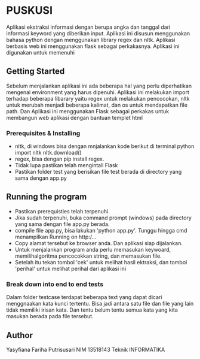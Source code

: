 # PUSKUSI
Aplikasi ekstraksi informasi dengan berupa angka dan tanggal dari informasi keyword yang diberikan input. Aplikasi ini disusun menggunakan bahasa python dengan menggunakan library regex dan nltk. Aplikasi berbasis web ini menggunakan flask sebagai perkakasnya. Aplikasi ini digunakan untuk memenuhi 

## Getting Started
Sebelum menjalankan aplikasi ini ada beberapa hal yang perlu diperhatikan mengenai environment yang harus dipenuhi. Aplikasi ini melakukan import terhadap beberapa libarary yaitu regex untuk melakukan pencocokan, nltk untuk merubah menjadi beberapa kalimat, dan os untuk mendapatkan file path. Dan Aplikasi ini menggunakan Flask sebagai perkakas untuk membangun web aplikasi dengan bantuan templet html

### Prerequisites & Installing
* nltk, di windows bisa dengan mnjalankan kode berikut di terminal python 
import nltk 
nltk.download()
* regex, bisa dengan pip install regex.
* Tidak lupa pastikan telah mengintall Flask
* Pastikan folder test yang berisikan file test berada di directory yang sama dengan app.py

## Running the program
* Pastikan prerequisties telah terpenuhi.
* Jika sudah terpenuhi, buka command prompt (windows) pada directory yang sama dengan file app.py berada.
* compile file app.py, bisa lakukan 'python app.py'. Tunggu hingga cmd menampilkan Running on http:/...
* Copy alamat tersebut ke browser anda. Dan aplikasi siap dijalankan.
* Untuk menjalankan program anda perlu memasukan keywoard, memilihalgoritma pencocokkan string, dan memasukan file.
* Setelah itu tekan tombol 'cek' untuk melihat hasil ektraksi, dan tombol 'perihal' untuk melihat perihal dari aplikasi ini


### Break down into end to end tests
Dalam folder testcase terdapat beberapa text yang dapat dicari menggnaakan kata kunci tertentu. Bisa jadi antara satu file dan file yang lain tidak memiliki irisan kata. Dan tentu belum tentu semua kata yang kita masukan berada pada file tersebut.


## Author
Yasyfiana Fariha Putrisusari
NIM 13518143
Teknik INFORMATIKA
